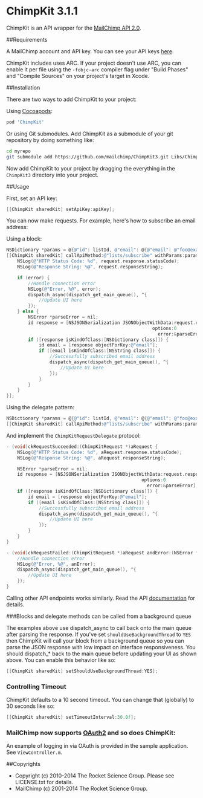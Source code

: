 # ChimpKit 3.1.1

ChimpKit is an API wrapper for the [MailChimp API 2.0](http://www.mailchimp.com/api).

##Requirements

A MailChimp account and API key. You can see your API keys [here](http://admin.mailchimp.com/account/api).

ChimpKit includes uses ARC. If your project doesn't use ARC, you can enable it per file using the `-fobjc-arc` compiler flag under "Build Phases" and "Compile Sources" on your project's target in Xcode.

##Installation

There are two ways to add ChimpKit to your project:

Using [Cocoapods](cocoapods.org):

```ruby
pod 'ChimpKit'
```

Or using Git submodules. Add ChimpKit as a submodule of your git repository by doing something like:

```bash
cd myrepo
git submodule add https://github.com/mailchimp/ChimpKit3.git Libs/ChimpKit
```

Now add ChimpKit to your project by dragging the everything in the `ChimpKit3` directory into your project.

##Usage

First, set an API key:

```objective-c
[[ChimpKit sharedKit] setApiKey:apiKey];
```

You can now make requests. For example, here's how to subscribe an email address:

Using a block:

```objective-c
NSDictionary *params = @{@"id": listId, @"email": @{@"email": @"foo@example.com"}, @"merge_vars": @{@"FNAME": @"Freddie", @"LNAME":@"von Chimpenheimer"}};
[[ChimpKit sharedKit] callApiMethod:@"lists/subscribe" withParams:params andCompletionHandler:^(ChimpKitRequest *request, NSError *error) {
    NSLog(@"HTTP Status Code: %d", request.response.statusCode);
    NSLog(@"Response String: %@", request.responseString);

    if (error) {
        //Handle connection error
        NSLog(@"Error, %@", error);
        dispatch_async(dispatch_get_main_queue(), ^{
            //Update UI here
        });
    } else {
        NSError *parseError = nil;
        id response = [NSJSONSerialization JSONObjectWithData:request.responseData
                                                      options:0
                                                        error:&parseError];
        if ([response isKindOfClass:[NSDictionary class]]) {
            id email = [response objectForKey:@"email"];
            if ([email isKindOfClass:[NSString class]]) {
                //Successfully subscribed email address
                dispatch_async(dispatch_get_main_queue(), ^{
                    //Update UI here
                });
            }
        }
    }
}];
```

Using the delegate pattern:

```objective-c
NSDictionary *params = @{@"id": listId, @"email": @{@"email": @"foo@example.com"}, @"merge_vars": @{@"FNAME": @"Freddie", @"LName":@"von Chimpenheimer"}};
[[ChimpKit sharedKit] callApiMethod:@"lists/subscribe" withParams:params andDelegate:self];
```

And implement the `ChimpKitRequestDelegate` protocol:

```objective-c
- (void)ckRequestSucceeded:(ChimpKitRequest *)aRequest {
    NSLog(@"HTTP Status Code: %d", aRequest.response.statusCode);
    NSLog(@"Response String: %@", aRequest.responseString);

    NSError *parseError = nil;
    id response = [NSJSONSerialization JSONObjectWithData:request.responseData
                                                  options:0
                                                    error:&parseError];
    if ([response isKindOfClass:[NSDictionary class]]) {
        id email = [response objectForKey:@"email"];
        if ([email isKindOfClass:[NSString class]]) {
            //Successfully subscribed email address
            dispatch_async(dispatch_get_main_queue(), ^{
                //Update UI here
            });
        }
    }
}

- (void)ckRequestFailed:(ChimpKitRequest *)aRequest andError:(NSError *)anError {
    //Handle connection error
    NSLog(@"Error, %@", anError);
    dispatch_async(dispatch_get_main_queue(), ^{
        //Update UI here
    });
}
```

Calling other API endpoints works similarly. Read the API [documentation](http://apidocs.mailchimp.com/api/2.0/) for details.

###Blocks and delegate methods can be called from a background queue

The examples above use dispatch_async to call back onto the main queue after parsing the response. If you've set `shouldUseBackgroundThread` to `YES` then ChimpKit will call your block from a background queue so you can parse the JSON response with low impact on interface responsiveness. You should dispatch_* back to the main queue before updating your UI as shown above. You can enable this behavior like so:

```objective-c
[[ChimpKit sharedKit] setShouldUseBackgroundThread:YES];
```

### Controlling Timeout

ChimpKit defaults to a 10 second timeout. You can change that (globally) to 30 seconds like so:

```objective-c
[[ChimpKit sharedKit] setTimeoutInterval:30.0f];
```

### MailChimp now supports [OAuth2](http://apidocs.mailchimp.com/oauth2/) and so does ChimpKit:

An example of logging in via OAuth is provided in the sample application. See `ViewController.m`.

##Copyrights

* Copyright (c) 2010-2014 The Rocket Science Group. Please see LICENSE.txt for details.
* MailChimp (c) 2001-2014 The Rocket Science Group.
